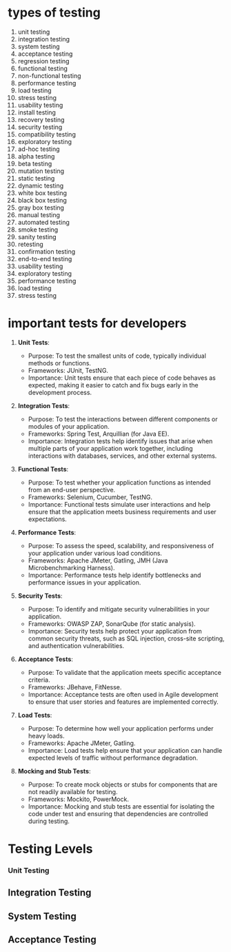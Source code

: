 # types of testing
1. unit testing
2. integration testing
3. system testing
4. acceptance testing
5. regression testing
6. functional testing
7. non-functional testing
8. performance testing
9. load testing
10. stress testing
11. usability testing
12. install testing
13. recovery testing
14. security testing
15. compatibility testing
16. exploratory testing
17. ad-hoc testing
18. alpha testing
19. beta testing
20. mutation testing
21. static testing
22. dynamic testing
23. white box testing
24. black box testing
25. gray box testing
26. manual testing
27. automated testing
28. smoke testing
29. sanity testing
30. retesting
31. confirmation testing
32. end-to-end testing
33. usability testing
34. exploratory testing
35. performance testing
36. load testing
37. stress testing



# important tests for developers

1. **Unit Tests**:
    - Purpose: To test the smallest units of code, typically individual methods or functions.
    - Frameworks: JUnit, TestNG.
    - Importance: Unit tests ensure that each piece of code behaves as expected, making it easier to catch and fix bugs early in the development process.

2. **Integration Tests**:
    - Purpose: To test the interactions between different components or modules of your application.
    - Frameworks: Spring Test, Arquillian (for Java EE).
    - Importance: Integration tests help identify issues that arise when multiple parts of your application work together, including interactions with databases, services, and other external systems.

3. **Functional Tests**:
    - Purpose: To test whether your application functions as intended from an end-user perspective.
    - Frameworks: Selenium, Cucumber, TestNG.
    - Importance: Functional tests simulate user interactions and help ensure that the application meets business requirements and user expectations.

4. **Performance Tests**:
    - Purpose: To assess the speed, scalability, and responsiveness of your application under various load conditions.
    - Frameworks: Apache JMeter, Gatling, JMH (Java Microbenchmarking Harness).
    - Importance: Performance tests help identify bottlenecks and performance issues in your application.

5. **Security Tests**:
    - Purpose: To identify and mitigate security vulnerabilities in your application.
    - Frameworks: OWASP ZAP, SonarQube (for static analysis).
    - Importance: Security tests help protect your application from common security threats, such as SQL injection, cross-site scripting, and authentication vulnerabilities.

6. **Acceptance Tests**:
    - Purpose: To validate that the application meets specific acceptance criteria.
    - Frameworks: JBehave, FitNesse.
    - Importance: Acceptance tests are often used in Agile development to ensure that user stories and features are implemented correctly.

7. **Load Tests**:
    - Purpose: To determine how well your application performs under heavy loads.
    - Frameworks: Apache JMeter, Gatling.
    - Importance: Load tests help ensure that your application can handle expected levels of traffic without performance degradation.

8. **Mocking and Stub Tests**:
    - Purpose: To create mock objects or stubs for components that are not readily available for testing.
    - Frameworks: Mockito, PowerMock.
    - Importance: Mocking and stub tests are essential for isolating the code under test and ensuring that dependencies are controlled during testing.
   

# Testing Levels
### Unit Testing 
## Integration Testing
## System Testing 
## Acceptance Testing
